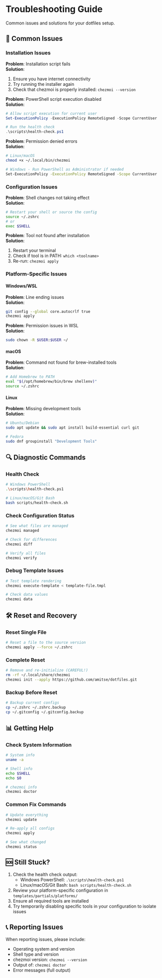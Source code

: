 # Troubleshooting Guide

Common issues and solutions for your dotfiles setup.

## 🚨 Common Issues

### Installation Issues

**Problem**: Installation script fails  
**Solution**: 
1. Ensure you have internet connectivity
2. Try running the installer again
3. Check that chezmoi is properly installed: `chezmoi --version`

**Problem**: PowerShell script execution disabled  
**Solution**:
```powershell
# Allow script execution for current user
Set-ExecutionPolicy -ExecutionPolicy RemoteSigned -Scope CurrentUser

# Run the health check
.\scripts\health-check.ps1
```

**Problem**: Permission denied errors  
**Solution**:
```bash
# Linux/macOS
chmod +x ~/.local/bin/chezmoi

# Windows - Run PowerShell as Administrator if needed
Set-ExecutionPolicy -ExecutionPolicy RemoteSigned -Scope CurrentUser
```

### Configuration Issues

**Problem**: Shell changes not taking effect  
**Solution**:
```bash
# Restart your shell or source the config
source ~/.zshrc
# or
exec $SHELL
```

**Problem**: Tool not found after installation  
**Solution**:
1. Restart your terminal
2. Check if tool is in PATH: `which <toolname>`
3. Re-run: `chezmoi apply`

### Platform-Specific Issues

#### Windows/WSL
**Problem**: Line ending issues  
**Solution**:
```bash
git config --global core.autocrlf true
chezmoi apply
```

**Problem**: Permission issues in WSL  
**Solution**:
```bash
sudo chown -R $USER:$USER ~/
```

#### macOS
**Problem**: Command not found for brew-installed tools  
**Solution**:
```bash
# Add Homebrew to PATH
eval "$(/opt/homebrew/bin/brew shellenv)"
source ~/.zshrc
```

#### Linux
**Problem**: Missing development tools  
**Solution**:
```bash
# Ubuntu/Debian
sudo apt update && sudo apt install build-essential curl git

# Fedora
sudo dnf groupinstall "Development Tools"
```

## 🔍 Diagnostic Commands

### Health Check
```bash
# Windows PowerShell
.\scripts\health-check.ps1

# Linux/macOS/Git Bash
bash scripts/health-check.sh
```

### Check Configuration Status
```bash
# See what files are managed
chezmoi managed

# Check for differences
chezmoi diff

# Verify all files
chezmoi verify
```

### Debug Template Issues
```bash
# Test template rendering
chezmoi execute-template < template-file.tmpl

# Check data values
chezmoi data
```

## 🛠 Reset and Recovery

### Reset Single File
```bash
# Reset a file to the source version
chezmoi apply --force ~/.zshrc
```

### Complete Reset
```bash
# Remove and re-initialize (CAREFUL!)
rm -rf ~/.local/share/chezmoi
chezmoi init --apply https://github.com/amitse/dotfiles.git
```

### Backup Before Reset
```bash
# Backup current configs
cp ~/.zshrc ~/.zshrc.backup
cp ~/.gitconfig ~/.gitconfig.backup
```

## 📊 Getting Help

### Check System Information
```bash
# System info
uname -a

# Shell info
echo $SHELL
echo $0

# chezmoi info
chezmoi doctor
```

### Common Fix Commands
```bash
# Update everything
chezmoi update

# Re-apply all configs
chezmoi apply

# See what changed
chezmoi status
```

## 🆘 Still Stuck?

1. Check the health check output:
   - Windows PowerShell: `.\scripts\health-check.ps1`
   - Linux/macOS/Git Bash: `bash scripts/health-check.sh`
2. Review your platform-specific configuration in `templates/partials/platforms/`
3. Ensure all required tools are installed
4. Try temporarily disabling specific tools in your configuration to isolate issues

## 📞 Reporting Issues

When reporting issues, please include:
- Operating system and version
- Shell type and version
- chezmoi version: `chezmoi --version`
- Output of: `chezmoi doctor`
- Error messages (full output)
